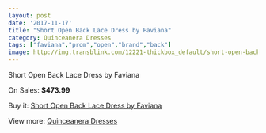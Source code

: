 ```yaml
---
layout: post
date: '2017-11-17'
title: "Short Open Back Lace Dress by Faviana"
category: Quinceanera Dresses
tags: ["faviana","prom","open","brand","back"]
image: http://img.transblink.com/12221-thickbox_default/short-open-back-lace-dress-by-faviana.jpg
---
```

Short Open Back Lace Dress by Faviana

On Sales: **$473.99**
<a href="https://www.transblink.com/en/quinceanera-dresses/3976-short-open-back-lace-dress-by-faviana.html"><amp-img layout="responsive" width="600" height="600" src="//img.transblink.com/12221-thickbox_default/short-open-back-lace-dress-by-faviana.jpg" alt="Short Open Back Lace Dress by Faviana 0" /></a>
<a href="https://www.transblink.com/en/quinceanera-dresses/3976-short-open-back-lace-dress-by-faviana.html"><amp-img layout="responsive" width="600" height="600" src="//img.transblink.com/12223-thickbox_default/short-open-back-lace-dress-by-faviana.jpg" alt="Short Open Back Lace Dress by Faviana 1" /></a>
<a href="https://www.transblink.com/en/quinceanera-dresses/3976-short-open-back-lace-dress-by-faviana.html"><amp-img layout="responsive" width="600" height="600" src="//img.transblink.com/12222-thickbox_default/short-open-back-lace-dress-by-faviana.jpg" alt="Short Open Back Lace Dress by Faviana 2" /></a>

Buy it: [Short Open Back Lace Dress by Faviana](https://www.transblink.com/en/quinceanera-dresses/3976-short-open-back-lace-dress-by-faviana.html "Short Open Back Lace Dress by Faviana")

View more: [Quinceanera Dresses](https://www.transblink.com/en/11-quinceanera-dresses "Quinceanera Dresses")
